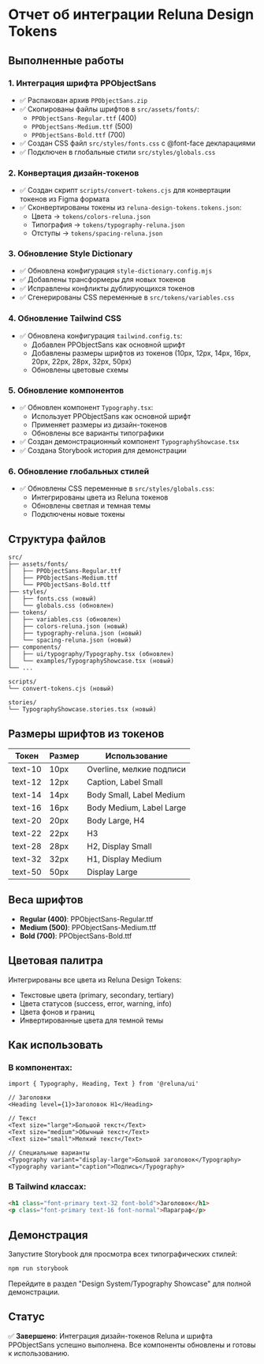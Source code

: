 # Отчет об интеграции Reluna Design Tokens

## Выполненные работы

### 1. Интеграция шрифта PPObjectSans
- ✅ Распакован архив `PPObjectSans.zip`
- ✅ Скопированы файлы шрифтов в `src/assets/fonts/`:
  - `PPObjectSans-Regular.ttf` (400)
  - `PPObjectSans-Medium.ttf` (500)
  - `PPObjectSans-Bold.ttf` (700)
- ✅ Создан CSS файл `src/styles/fonts.css` с @font-face декларациями
- ✅ Подключен в глобальные стили `src/styles/globals.css`

### 2. Конвертация дизайн-токенов
- ✅ Создан скрипт `scripts/convert-tokens.cjs` для конвертации токенов из Figma формата
- ✅ Сконвертированы токены из `reluna-design-tokens.tokens.json`:
  - Цвета → `tokens/colors-reluna.json`
  - Типография → `tokens/typography-reluna.json`
  - Отступы → `tokens/spacing-reluna.json`

### 3. Обновление Style Dictionary
- ✅ Обновлена конфигурация `style-dictionary.config.mjs`
- ✅ Добавлены трансформеры для новых токенов
- ✅ Исправлены конфликты дублирующихся токенов
- ✅ Сгенерированы CSS переменные в `src/tokens/variables.css`

### 4. Обновление Tailwind CSS
- ✅ Обновлена конфигурация `tailwind.config.ts`:
  - Добавлен PPObjectSans как основной шрифт
  - Добавлены размеры шрифтов из токенов (10px, 12px, 14px, 16px, 20px, 22px, 28px, 32px, 50px)
  - Обновлены цветовые схемы

### 5. Обновление компонентов
- ✅ Обновлен компонент `Typography.tsx`:
  - Использует PPObjectSans как основной шрифт
  - Применяет размеры из дизайн-токенов
  - Обновлены все варианты типографики
- ✅ Создан демонстрационный компонент `TypographyShowcase.tsx`
- ✅ Создана Storybook история для демонстрации

### 6. Обновление глобальных стилей
- ✅ Обновлены CSS переменные в `src/styles/globals.css`:
  - Интегрированы цвета из Reluna токенов
  - Обновлены светлая и темная темы
  - Подключены новые токены

## Структура файлов

```
src/
├── assets/fonts/
│   ├── PPObjectSans-Regular.ttf
│   ├── PPObjectSans-Medium.ttf
│   └── PPObjectSans-Bold.ttf
├── styles/
│   ├── fonts.css (новый)
│   └── globals.css (обновлен)
├── tokens/
│   ├── variables.css (обновлен)
│   ├── colors-reluna.json (новый)
│   ├── typography-reluna.json (новый)
│   └── spacing-reluna.json (новый)
├── components/
│   ├── ui/typography/Typography.tsx (обновлен)
│   └── examples/TypographyShowcase.tsx (новый)
└── ...

scripts/
└── convert-tokens.cjs (новый)

stories/
└── TypographyShowcase.stories.tsx (новый)
```

## Размеры шрифтов из токенов

| Токен | Размер | Использование |
|-------|--------|---------------|
| text-10 | 10px | Overline, мелкие подписи |
| text-12 | 12px | Caption, Label Small |
| text-14 | 14px | Body Small, Label Medium |
| text-16 | 16px | Body Medium, Label Large |
| text-20 | 20px | Body Large, H4 |
| text-22 | 22px | H3 |
| text-28 | 28px | H2, Display Small |
| text-32 | 32px | H1, Display Medium |
| text-50 | 50px | Display Large |

## Веса шрифтов

- **Regular (400)**: PPObjectSans-Regular.ttf
- **Medium (500)**: PPObjectSans-Medium.ttf  
- **Bold (700)**: PPObjectSans-Bold.ttf

## Цветовая палитра

Интегрированы все цвета из Reluna Design Tokens:
- Текстовые цвета (primary, secondary, tertiary)
- Цвета статусов (success, error, warning, info)
- Цвета фонов и границ
- Инвертированные цвета для темной темы

## Как использовать

### В компонентах:
```tsx
import { Typography, Heading, Text } from '@reluna/ui'

// Заголовки
<Heading level={1}>Заголовок H1</Heading>

// Текст
<Text size="large">Большой текст</Text>
<Text size="medium">Обычный текст</Text>
<Text size="small">Мелкий текст</Text>

// Специальные варианты
<Typography variant="display-large">Большой заголовок</Typography>
<Typography variant="caption">Подпись</Typography>
```

### В Tailwind классах:
```html
<h1 class="font-primary text-32 font-bold">Заголовок</h1>
<p class="font-primary text-16 font-normal">Параграф</p>
```

## Демонстрация

Запустите Storybook для просмотра всех типографических стилей:
```bash
npm run storybook
```

Перейдите в раздел "Design System/Typography Showcase" для полной демонстрации.

## Статус

✅ **Завершено**: Интеграция дизайн-токенов Reluna и шрифта PPObjectSans успешно выполнена. Все компоненты обновлены и готовы к использованию. 